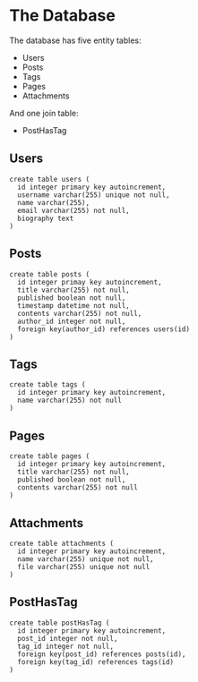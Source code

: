 # The Database

The database has five entity tables:

- Users
- Posts
- Tags
- Pages
- Attachments

And one join table:

- PostHasTag

## Users

    create table users (
      id integer primary key autoincrement,
      username varchar(255) unique not null,
      name varchar(255),
      email varchar(255) not null,
      biography text
    )

## Posts

    create table posts (
      id integer primay key autoincrement,
      title varchar(255) not null,
      published boolean not null,
      timestamp datetime not null,
      contents varchar(255) not null,
      author_id integer not null,
      foreign key(author_id) references users(id)
    )

## Tags

    create table tags (
      id integer primary key autoincrement,
      name varchar(255) not null
    )

## Pages

    create table pages (
      id integer primary key autoincrement,
      title varchar(255) not null,
      published boolean not null,
      contents varchar(255) not null
    )

## Attachments

    create table attachments (
      id integer primary key autoincrement,
      name varchar(255) unique not null,
      file varchar(255) unique not null
    )

## PostHasTag

    create table postHasTag (
      id integer primary key autoincrement,
      post_id integer not null,
      tag_id integer not null,
      foreign key(post_id) references posts(id),
      foreign key(tag_id) references tags(id)
    )

